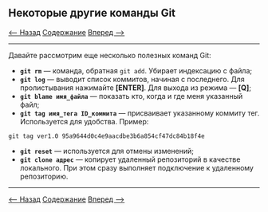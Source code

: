 ## Некоторые другие команды Git

[<-- Назад](./10_Branches.md)
[Содержание](./readme.md)
[Вперед -->](./)

---

Давайте рассмотрим еще несколько полезных команд Git:

* **`git rm`** — команда, обратная `git add`. Убирает индексацию с файла;
* **`git log`** — выводит список коммитов, начиная с последнего. Для пролистывания нажимайте **[ENTER]**. Для выхода из режима — **[Q]**;
* **`git blame имя_файла`** — показать кто, когда и где меня указанный файл;
* **`git tag имя_тега ID_коммита`** — присваивает указанному коммиту тег. Используется для удобства. Пример: 
```
git tag ver1.0 95a9644d0c4e9aacdbe3b6a854cf47dc84b18f4e
```
* **`git reset`** — используется для отмены изменений;
* **`git clone адрес`** — копирует удаленный репозиторий в качестве локального. При этом сразу выполняет подключение к удаленному репозиторию. 

---
[<-- Назад](./10_Branches.md)
[Содержание](./readme.md)
[Вперед -->](./)
